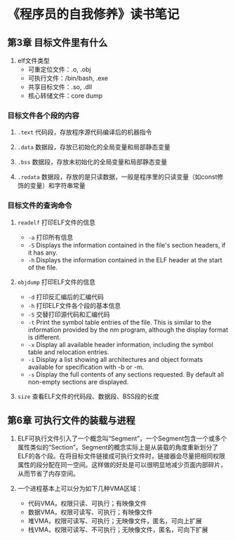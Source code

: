 # 《程序员的自我修养》读书笔记

## 第3章 目标文件里有什么

1. elf文件类型
    - 可重定位文件：.o, .obj
    - 可执行文件：/bin/bash, .exe
    - 共享目标文件：.so, .dll
    - 核心转储文件：core dump

### 目标文件各个段的内容

1. `.text` 代码段，存放程序源代码编译后的机器指令

2. `.data` 数据段，存放已初始化的全局变量和局部静态变量

3. `.bss` 数据段，存放未初始化的全局变量和局部静态变量

4. `.rodata` 数据段，存放的是只读数据，一般是程序里的只读变量（如const修饰的变量）和字符串常量

### 目标文件的查询命令

1. `readelf` 打印ELF文件的信息
    - `-a` 打印所有信息
    - `-S` Displays the information contained in the file's section headers, if it has any.
    - `-h` Displays the information contained in the ELF header at the start of the file.

2. `objdump` 打印ELF文件的信息
    - `-d` 打印反汇编后的汇编代码
    - `-h` 打印ELF文件各个段的基本信息
    - `-S` 交替打印源代码和汇编代码
    - `-t` Print the symbol table entries of the file.  This is similar to the information provided by the nm program, although the display format is different. 
    - `-x` Display all available header information, including the symbol table and relocation entries.
    - `-i` Display a list showing all architectures and object formats available for specification with -b or -m.
    - `-s` Display the full contents of any sections requested.  By default all non-empty sections are displayed.


3. `size` 查看ELF文件的代码段、数据段、BSS段的长度

## 第6章 可执行文件的装载与进程

1. ELF可执行文件引入了一个概念叫“Segment”，一个Segment包含一个或多个属性类似的“Section”。Segment的概念实际上是从装载的角度重新划分了ELF的各个段。在将目标文件链接成可执行文件时，链接器会尽量把相同权限属性的段分配在同一空间。这样做的好处是可以很明显地减少页面内部碎片，从而节省了内存空间。

2. 一个进程基本上可以分为如下几种VMA区域：
    - 代码VMA，权限只读、可执行；有映像文件
    - 数据VMA，权限可读写、可执行；有映像文件
    - 堆VMA，权限可读写、可执行；无映像文件，匿名，可向上扩展
    - 栈VMA，权限可读写、不可执行；无映像文件，匿名，可向下扩展


